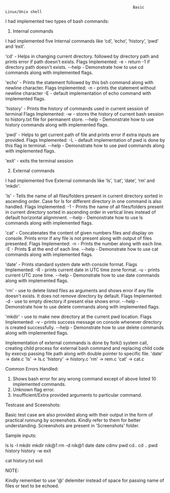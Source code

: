 
                                                            Basic Linux/Unix shell
                                                            
                                                            

I had implemented two types of bash commands:

1) Internal commands

I had implemented five Internal commands like ‘cd’, ‘echo’, ‘history’, ‘pwd’ and ‘exit’.

'cd' - Helps in changing current directory.
followed by directory path and prints error if path doesn't exists.
Flags Implemented:
-e - return -1 if directory path doesn't exists.
--help - Demonstrate how to use cd commands along with implemented flags.

'echo' - Prints the statement followed by this bsh command along with newline character.
Flags Implemented:
-n - prints the statement without newline character
-E - default implementation of echo command with implemented flags.

'history' - Prints the history of commands used in current session of terminal
Flags Implemented:
-w - stores the history of current bash session to history.txt file for permanent store.
--help - Demonstrate how to use history commands along with implemented flags.

'pwd' - Helps to get current path of file and prints error if extra inputs are provided.
Flags Implemented:
-L - default implementation of pwd is done by this flag in terminal.
--help - Demonstrate how to use pwd commands along with implemented flags.

'exit' - exits the terminal session



2) External commands
 
I had implemented five External commands like ‘ls’, ‘cat’, ‘date’, ‘rm’ and ‘mkdir’.

'ls' - Tells the name of all files/folders present in current directory sorted in ascending order. Case for ls for different directory in one command is also handled.
Flags Implemented:
-1 - Prints the name of all files/folders present in current directory sorted in ascending order in vertical lines instead of default horizontal alignmnent.
--help - Demonstrate how to use ls commands along with implemented flags.

'cat' - Concatenates the content of given numbers files and display on console. Prints error if any file is not present along with output of files presented.
Flags Implemented:
-n - Prints the number along with each line.
-E - Prints $ at the end of each line.
--help - Demonstrate how to use cat commands along with implemented flags.

'date' - Prints standard system date with console format.
Flags Implemented:
-R - prints current date in UTC time zone format.
-u - prints current UTC zone time.
--help - Demonstrate how to use date commands along with implemented flags.

'rm' - use to delete listed files as arguments and shows error if any file doesn't exists. It does not remove directory by default.
Flags Implemented:
-d - use to empty directory if present else shows error.
--help - Demonstrate how to use delete commands along with implemented flags.

'mkdir' - use to make new directory at the current pwd location.
Flags Implemented:
-v - prints success message on console whenever directory is created successfully.
--help - Demonstrate how to use delete commands along with implemented flags.


Implementation of external commands is done by fork() system call, creating child process for external bash command and replacing child code by execvp passing file path along with double pointer to specific file.
'date' -> date.c
'ls' -> ls.c
'history' -> history.c
'rm' -> rem.c
'cat' -> cat.c




Common Errors Handled:

1) Shows bash error for any wrong command except of above listed 10 implemented commands.
2) Unknown flag error.
3) Insufficient/Extra provided arguments to particular command.


Testcase and Sceenshots:

Basic test case are also provided along with their output in the form of practical runnung by screenshots. Kindly refer to them for better understanding. 
Screenshots are present in 'Screenshots' folder.

Sample inputs:

ls 
ls -l 
mkdir 
mkdir nik@1 
rm -d nik@1 
date 
date cdmv 
pwd 
cd.. 
cd .. 
pwd 
history 
history -w 
exit 
 
cat history.txt 
exit 


NOTE:

Kindly remember to use '@' delemiter instead of space for passing name of files or text to be echoed.
                                                  
